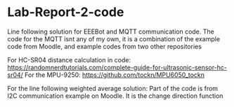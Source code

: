 # Lab-Report-2-code
Line following solution for EEEBot and MQTT communication code.
The code for the MQTT isnt any of my own, it is a combination of the example code from Moodle, and example codes from two other repositories 

For HC-SR04 distance calculation in code: https://randomnerdtutorials.com/complete-guide-for-ultrasonic-sensor-hc-sr04/
For the MPU-9250: https://github.com/tockn/MPU6050_tockn

For the line following weighted average solution: Part of the code is from I2C communication example on Moodle. It is the change direction function 

